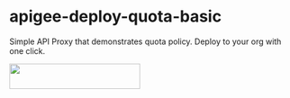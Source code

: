 # apigee-deploy-quota-basic

Simple API Proxy that demonstrates quota policy.
Deploy to your org with one click.

<a href="https://deploynow.apigee.com/login-form/?repo=https://github.com/muthuramakrishnan-viswanathan/apigee-deploy-quota-basic.git&apiFolder=/&makeScript=make.sh">
<img src="https://raw.githubusercontent.com/apigee/apigee-deploy-now/master/images/deploy_to_apigee.png" align="left" height="45" width="232" >
</a>
